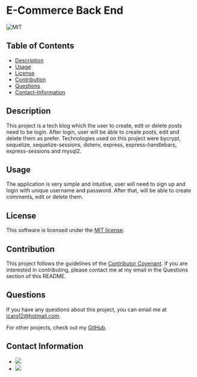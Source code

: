# E-Commerce Back End
  ![MIT](https://img.shields.io/badge/license-MIT-brightgreen)

  ## Table of Contents

  * [Description](#description)
  * [Usage](#usage)
  * [License](#license)
  * [Contribution](#contribute)
  * [Questions](#questions)
  * [Contact-Information](#contact-information)
  
  ## Description

  This project is a tech blog which the user to create, edit or delete posts need to be login. After login, user will be able to create posts, edit and delete them as prefer. Technologies used on this project were bycrypt, sequelize, sequelize-sessions, dotenv, express, express-handlebars, express-sessions and mysql2.
  
  ## Usage

  The application is very simple and intuitive, user will need to sign up and login with unique username and password. After that, will be able to create comments, edit or delete them.

  ## License

  This software is licensed under the [MIT license](https://choosealicense.com/licenses/mit/).

  ## Contribution

  This project follows the guidelines of the [Contributor Covenant](https://www.contributor-covenant.org/version/2/0/code_of_conduct/). If you are interested in contributing, please contact me at my email in the Questions section of this README.
  

  ## Questions

  If you have any questions about this project, you can email me at icaro12@hotmail.com.
  
  For other projects, check out my [GitHub](https://github.com/Kikolock).
  
  ## Contact Information

 * <a href = "https://github.com/Kikolock"><img src="https://img.shields.io/badge/GitHub-100000?style=for-the-badge&logo=github&logoColor=white" target="_blank"></a>
 * <a href = "mailto:icaro12@hotmail.com"><img src="https://img.shields.io/badge/Gmail-D14836?style=for-the-badge&logo=gmail&logoColor=white" target="_blank"></a>